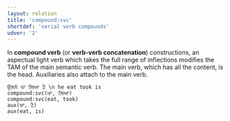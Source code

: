 ```yaml
---
layout: relation
title: 'compound:svc'
shortdef: 'serial verb compounds'
udver: '2'
---
```


In **compound verb** (or **verb-verb concatenation**) constructions, an aspectual light verb which takes the full range of inflections modifies the TAM of the main semantic verb. The main verb, which has all the content, is the head. Auxiliaries also attach to the main verb.

~~~ sdparse
ਉਸਨੇ ਖਾ ਲਿਆ ਹੈ \n he eat took is
compound:svc(ਖਾ, ਲਿਆ)
compound:svc(eat, took)
aux(ਖਾ, ਹੈ)
aux(eat, is)
~~~
<!-- Interlanguage links updated Po 11. listopadu 2024, 20:10:39 CET -->
